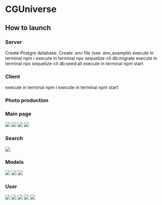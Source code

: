 # CGUniverse

## How to launch

### Server
Create Postgre database.
Create .env file (see .env_example)
execute in terminal npm i
execute in terminal npx sequelize-cli db:migrate
execute in terminal npx sequelize-cli db:seed:all
execute in terminal npm start

### Client
execute in terminal npm i
execute in terminal npm start


### Photo production

### Main page
<img src='./IMG/Снимок экрана 2022-11-16 в 13.16.26.png'>
<img src='./IMG/Снимок экрана 2022-11-16 в 13.16.45.png'>
<img src='./IMG/Снимок экрана 2022-11-16 в 13.16.52.png'>
<img src='./IMG/Снимок экрана 2022-11-16 в 13.17.15.png'>

### Search
<img src='./IMG/Снимок экрана 2022-11-16 в 13.18.13.png'>

### Models
<img src='./IMG/Снимок экрана 2022-11-16 в 13.18.52.png'>
<img src='./IMG/Снимок экрана 2022-11-16 в 13.32.17.png'>
<img src='./IMG/Снимок экрана 2022-11-16 в 13.32.28.png'>

### User
<img src='./IMG/Снимок экрана 2022-11-16 в 13.20.05.png'>
<img src='./IMG/Снимок экрана 2022-11-16 в 13.30.42.png'>
<img src='./IMG/Снимок экрана 2022-11-16 в 13.30.47.png'>
<img src='./IMG/Снимок экрана 2022-11-16 в 13.31.03.png'>
<img src='./IMG/Снимок экрана 2022-11-16 в 13.32.00.png'>
